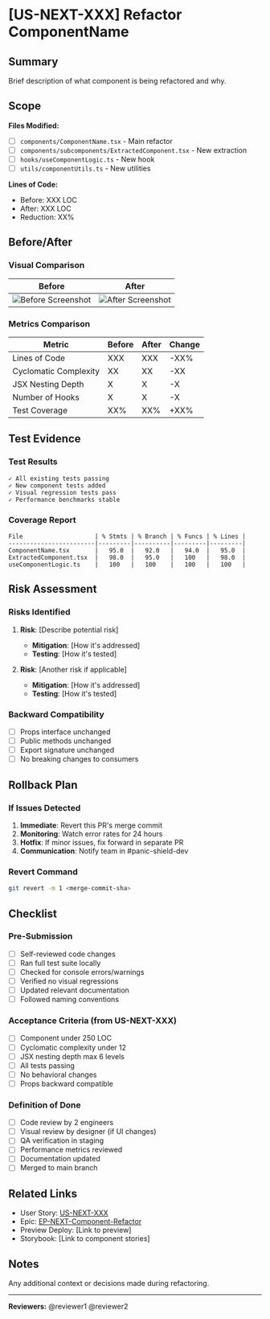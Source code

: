 # [US-NEXT-XXX] Refactor ComponentName

## Summary
Brief description of what component is being refactored and why.

## Scope
**Files Modified:**
- [ ] `components/ComponentName.tsx` - Main refactor
- [ ] `components/subcomponents/ExtractedComponent.tsx` - New extraction
- [ ] `hooks/useComponentLogic.ts` - New hook
- [ ] `utils/componentUtils.ts` - New utilities

**Lines of Code:**
- Before: XXX LOC
- After: XXX LOC
- Reduction: XX%

## Before/After

### Visual Comparison
| Before | After |
|--------|-------|
| ![Before Screenshot](url) | ![After Screenshot](url) |

### Metrics Comparison
| Metric | Before | After | Change |
|--------|--------|-------|--------|
| Lines of Code | XXX | XXX | -XX% |
| Cyclomatic Complexity | XX | XX | -XX |
| JSX Nesting Depth | X | X | -X |
| Number of Hooks | X | X | -X |
| Test Coverage | XX% | XX% | +XX% |

## Test Evidence

### Test Results
```
✓ All existing tests passing
✓ New component tests added
✓ Visual regression tests pass
✓ Performance benchmarks stable
```

### Coverage Report
```
File                    | % Stmts | % Branch | % Funcs | % Lines |
------------------------|---------|----------|---------|---------|
ComponentName.tsx       |   95.0  |   92.0   |   94.0  |   95.0  |
ExtractedComponent.tsx  |   98.0  |   95.0   |   100   |   98.0  |
useComponentLogic.ts    |   100   |   100    |   100   |   100   |
```

## Risk Assessment

### Risks Identified
1. **Risk**: [Describe potential risk]
   - **Mitigation**: [How it's addressed]
   - **Testing**: [How it's tested]

2. **Risk**: [Another risk if applicable]
   - **Mitigation**: [How it's addressed]
   - **Testing**: [How it's tested]

### Backward Compatibility
- [ ] Props interface unchanged
- [ ] Public methods unchanged
- [ ] Export signature unchanged
- [ ] No breaking changes to consumers

## Rollback Plan

### If Issues Detected
1. **Immediate**: Revert this PR's merge commit
2. **Monitoring**: Watch error rates for 24 hours
3. **Hotfix**: If minor issues, fix forward in separate PR
4. **Communication**: Notify team in #panic-shield-dev

### Revert Command
```bash
git revert -m 1 <merge-commit-sha>
```

## Checklist

### Pre-Submission
- [ ] Self-reviewed code changes
- [ ] Ran full test suite locally
- [ ] Checked for console errors/warnings
- [ ] Verified no visual regressions
- [ ] Updated relevant documentation
- [ ] Followed naming conventions

### Acceptance Criteria (from US-NEXT-XXX)
- [ ] Component under 250 LOC
- [ ] Cyclomatic complexity under 12
- [ ] JSX nesting depth max 6 levels
- [ ] All tests passing
- [ ] No behavioral changes
- [ ] Props backward compatible

### Definition of Done
- [ ] Code review by 2 engineers
- [ ] Visual review by designer (if UI changes)
- [ ] QA verification in staging
- [ ] Performance metrics reviewed
- [ ] Documentation updated
- [ ] Merged to main branch

## Related Links
- User Story: [US-NEXT-XXX](../stories/US-NEXT-XXX-refactor-ComponentName.md)
- Epic: [EP-NEXT-Component-Refactor](../epics/EP-NEXT-Component-Refactor.md)
- Preview Deploy: [Link to preview]
- Storybook: [Link to component stories]

## Notes
Any additional context or decisions made during refactoring.

---
**Reviewers:** @reviewer1 @reviewer2